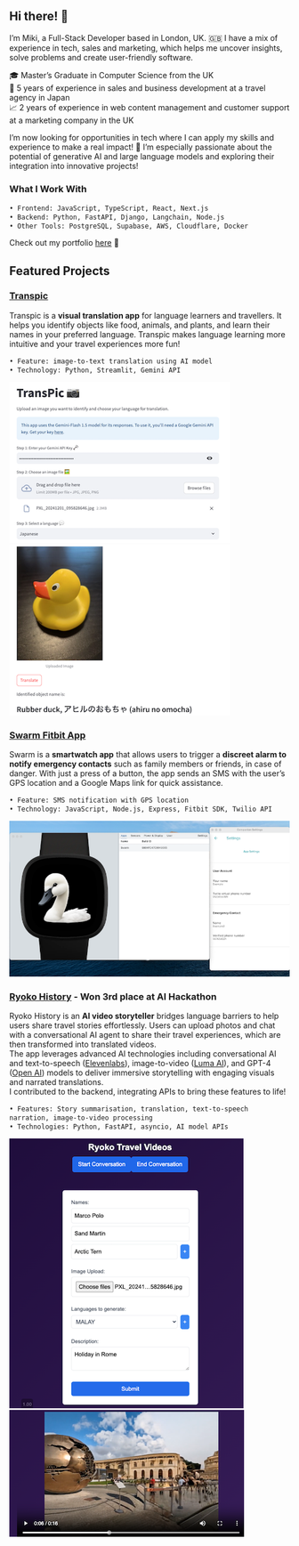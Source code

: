 ## Hi there! 👋

I’m Miki, a Full-Stack Developer based in London, UK. 🇬🇧 
I have a mix of experience in tech, sales and marketing, which helps me uncover insights, solve problems and create user-friendly software.

🎓 Master’s Graduate in Computer Science from the UK
<br>
🧳 5 years of experience in sales and business development at a travel agency in Japan
<br>
📈 2 years of experience in web content management and customer support at a marketing company in the UK

I’m now looking for opportunities in tech where I can apply my skills and experience to make a real impact! 💪 I’m especially passionate about the potential of generative AI and large language models and exploring their integration into innovative projects! 

### What I Work With

	• Frontend: JavaScript, TypeScript, React, Next.js
	• Backend: Python, FastAPI, Django, Langchain, Node.js
	• Other Tools: PostgreSQL, Supabase, AWS, Cloudflare, Docker

Check out my portfolio [here](https://mikistation.com/) 👀

## Featured Projects

### [Transpic](https://transpic.streamlit.app/)
Transpic is a **visual translation app** for language learners and travellers. It helps you identify objects like food, animals, and plants, and learn their names in your preferred language. Transpic makes language learning more intuitive and your travel experiences more fun!

    • Feature: image-to-text translation using AI model
    • Technology: Python, Streamlit, Gemini API

![Transpic](transpic1.png) ![Transpic](transpic2.png)

### [Swarm Fitbit App](https://github.com/3miki/swarm-fitbit-alarm)
Swarm is a **smartwatch app** that allows users to trigger a **discreet alarm to notify emergency contacts** such as family members or friends, in case of danger. With just a press of a button, the app sends an SMS with the user’s GPS location and a Google Maps link for quick assistance.

    • Feature: SMS notification with GPS location
    • Technology: JavaScript, Node.js, Express, Fitbit SDK, Twilio API

![Swarm](swarm.png)

### [Ryoko History](https://github.com/ben-xD/ryoko-history) - Won 3rd place at AI Hackathon
Ryoko History is an **AI video storyteller** bridges language barriers to help users share travel stories effortlessly. Users can upload photos and chat with a conversational AI agent to share their travel experiences, which are then transformed into translated videos. 
<br>
The app leverages advanced AI technologies including conversational AI and text-to-speech ([Elevenlabs](https://elevenlabs.io/)), image-to-video ([Luma AI](https://lumalabs.ai/)), and GPT-4 ([Open AI](https://openai.com/)) models to deliver immersive storytelling with engaging visuals and narrated translations. 
<br>
I contributed to the backend, integrating APIs to bring these features to life!

	• Features: Story summarisation, translation, text-to-speech narration, image-to-video processing
	• Technologies: Python, FastAPI, asyncio, AI model APIs

![Ryoko History 1](ryoko1.png)![Ryoko History 2](ryoko2.png)